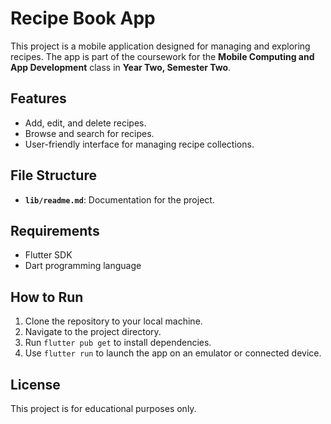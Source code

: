 # Recipe Book App

This project is a mobile application designed for managing and exploring recipes. The app is part of the coursework for the **Mobile Computing and App Development** class in **Year Two, Semester Two**.

## Features
- Add, edit, and delete recipes.
- Browse and search for recipes.
- User-friendly interface for managing recipe collections.

## File Structure
- **`lib/readme.md`**: Documentation for the project.

## Requirements
- Flutter SDK
- Dart programming language

## How to Run
1. Clone the repository to your local machine.
2. Navigate to the project directory.
3. Run `flutter pub get` to install dependencies.
4. Use `flutter run` to launch the app on an emulator or connected device.

## License
This project is for educational purposes only.

